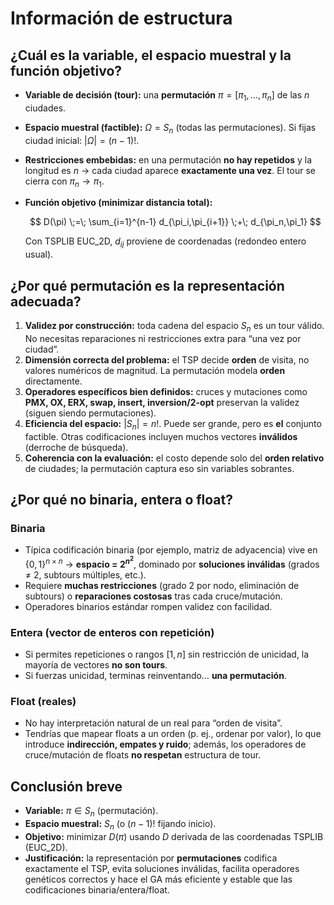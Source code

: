 # Información de estructura

## ¿Cuál es la variable, el espacio muestral y la función objetivo?

* **Variable de decisión (tour):** una **permutación** $\pi = [\pi_1,\dots,\pi_n]$ de las $n$ ciudades.
* **Espacio muestral (factible):** $\Omega = S_n$ (todas las permutaciones). Si fijas ciudad inicial: $|\Omega|=(n-1)!$.
* **Restricciones embebidas:** en una permutación **no hay repetidos** y la longitud es $n$ → cada ciudad aparece **exactamente una vez**. El tour se cierra con $\pi_n \to \pi_1$.
* **Función objetivo (minimizar distancia total):**

  $$
  D(\pi) \;=\; \sum_{i=1}^{n-1} d_{\pi_i,\pi_{i+1}} \;+\; d_{\pi_n,\pi_1}
  $$

  Con TSPLIB EUC_2D, $d_{ij}$ proviene de coordenadas (redondeo entero usual).

## ¿Por qué **permutación** es la representación adecuada?

1. **Validez por construcción:** toda cadena del espacio $S_n$ es un tour válido. No necesitas reparaciones ni restricciones extra para “una vez por ciudad”.
2. **Dimensión correcta del problema:** el TSP decide **orden** de visita, no valores numéricos de magnitud. La permutación modela **orden** directamente.
3. **Operadores específicos bien definidos:** cruces y mutaciones como **PMX, OX, ERX, swap, insert, inversion/2-opt** preservan la validez (siguen siendo permutaciones).
4. **Eficiencia del espacio:** $|S_n|=n!$. Puede ser grande, pero es **el** conjunto factible. Otras codificaciones incluyen muchos vectores **inválidos** (derroche de búsqueda).
5. **Coherencia con la evaluación:** el costo depende solo del **orden relativo** de ciudades; la permutación captura eso sin variables sobrantes.

## ¿Por qué **no** binaria, entera o float?

### Binaria

* Típica codificación binaria (por ejemplo, matriz de adyacencia) vive en $\{0,1\}^{n\times n}$ → **espacio = $2^{n^2}$**, dominado por **soluciones inválidas** (grados ≠ 2, subtours múltiples, etc.).
* Requiere **muchas restricciones** (grado 2 por nodo, eliminación de subtours) o **reparaciones costosas** tras cada cruce/mutación.
* Operadores binarios estándar rompen validez con facilidad.

### Entera (vector de enteros con repetición)

* Si permites repeticiones o rangos $[1,n]$ sin restricción de unicidad, la mayoría de vectores **no son tours**.
* Si fuerzas unicidad, terminas reinventando… **una permutación**.

### Float (reales)

* No hay interpretación natural de un real para “orden de visita”.
* Tendrías que mapear floats a un orden (p. ej., ordenar por valor), lo que introduce **indirección, empates y ruido**; además, los operadores de cruce/mutación de floats **no respetan** estructura de tour.

## Conclusión breve

* **Variable:** $\pi \in S_n$ (permutación).
* **Espacio muestral:** $S_n$ (o $(n-1)!$ fijando inicio).
* **Objetivo:** minimizar $D(\pi)$ usando $D$ derivada de las coordenadas TSPLIB (EUC_2D).
* **Justificación:** la representación por **permutaciones** codifica exactamente el TSP, evita soluciones inválidas, facilita operadores genéticos correctos y hace el GA más eficiente y estable que las codificaciones binaria/entera/float.

